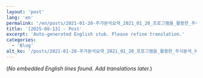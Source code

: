 ```yaml
---
layout: 'post'
lang: 'en'
permalink: '/en/posts/2021-01-20-주가분석요약_2021_01_20_프로그램을_활용한_주식분석_예상결과_07_57_24/'
title: '[2025-08-13] - Post'
excerpt: 'Auto-generated English stub. Please refine translation.'
categories:
  - 'Blog'
alt_ko: '/posts/2021-01-20-주가분석요약_2021_01_20_프로그램을_활용한_주식분석_예상결과_07_57_24/'
---
```


(*No embedded English lines found. Add translations later.*)
